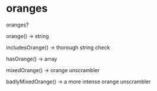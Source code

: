 # oranges
oranges?

orange() -> string

includesOrange() -> thorough string check

hasOrange() -> array

mixedOrange() -> orange unscrambler

badlyMixedOrange() -> a more intense orange unscrambler
